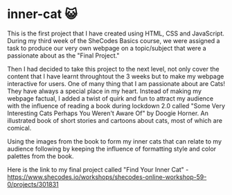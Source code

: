 # inner-cat 😺
This is the first project that I have created using HTML, CSS and JavaScript.
During my third week of the SheCodes Basics course, we were assigned a task to produce our very own webpage on a topic/subject that were a passionate about as the "Final Project."

Then I had decided to take this project to the next level, not only cover the content that I have learnt throughtout the 3 weeks but to make my webpage interactive for users. One of many thing that I am passionate about are Cats! They have always a special place in my heart. 
Instead of making my webpage factual, I added a twist of quirk and fun to attract my audience with the influence of reading a book during lockdown 2.0 called "Some Very Interesting Cats Perhaps You Weren't Aware Of" by Doogie Horner. An illustrated book of short stories and cartoons about cats, most of which are comical.

Using the images from the book to form my inner cats that can relate to my audience following by keeping the influence of formatting style and color palettes from the book.  

Here is the link to my final project called "Find Your Inner Cat" - https://www.shecodes.io/workshops/shecodes-online-workshop-59-0/projects/301831
